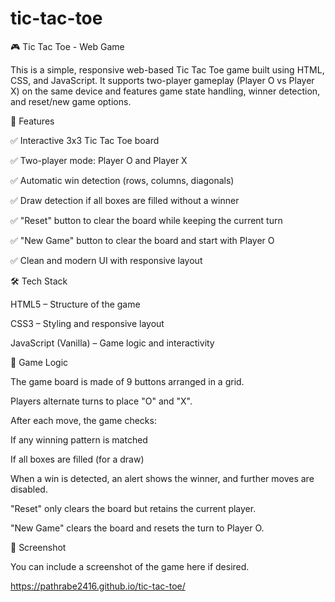# tic-tac-toe
🎮 Tic Tac Toe - Web Game

This is a simple, responsive web-based Tic Tac Toe game built using HTML, CSS, and JavaScript. It supports two-player gameplay (Player O vs Player X) on the same device and features game state handling, winner detection, and reset/new game options.

🧠 Features

✅ Interactive 3x3 Tic Tac Toe board

✅ Two-player mode: Player O and Player X

✅ Automatic win detection (rows, columns, diagonals)

✅ Draw detection if all boxes are filled without a winner

✅ "Reset" button to clear the board while keeping the current turn

✅ "New Game" button to clear the board and start with Player O

✅ Clean and modern UI with responsive layout

🛠️ Tech Stack

HTML5 – Structure of the game

CSS3 – Styling and responsive layout

JavaScript (Vanilla) – Game logic and interactivity

🧩 Game Logic

The game board is made of 9 buttons arranged in a grid.

Players alternate turns to place "O" and "X".

After each move, the game checks:

If any winning pattern is matched

If all boxes are filled (for a draw)

When a win is detected, an alert shows the winner, and further moves are disabled.

"Reset" only clears the board but retains the current player.

"New Game" clears the board and resets the turn to Player O.

📸 Screenshot

You can include a screenshot of the game here if desired.

https://pathrabe2416.github.io/tic-tac-toe/
